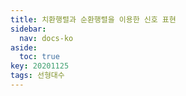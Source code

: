 ```yaml
---
title: 치환행렬과 순환행렬을 이용한 신호 표현
sidebar:
  nav: docs-ko
aside:
  toc: true
key: 20201125
tags: 선형대수
---
```

